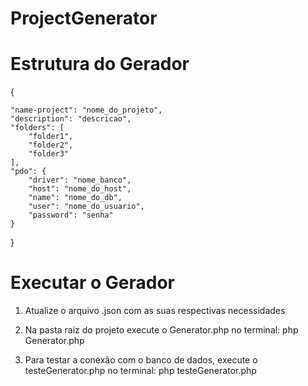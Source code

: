 # ProjectGenerator

# Estrutura do Gerador

{

    "name-project": "nome_do_projeto",
    "description": "descricao",
    "folders": [
        "folder1",
        "folder2",
        "folder3"
    ],
    "pdo": {
        "driver": "nome_banco",
        "host": "nome_do_host",
        "name": "nome_do_db",
        "user": "nome_do_usuario",
        "password": "senha"
    }
}

# Executar o Gerador

1. Atualize o arquivo .json com as suas respectivas necessidades

2. Na pasta raiz do projeto execute o Generator.php no terminal:
php Generator.php

3. Para testar a conexão com o banco de dados, execute o testeGenerator.php no terminal:
php testeGenerator.php

